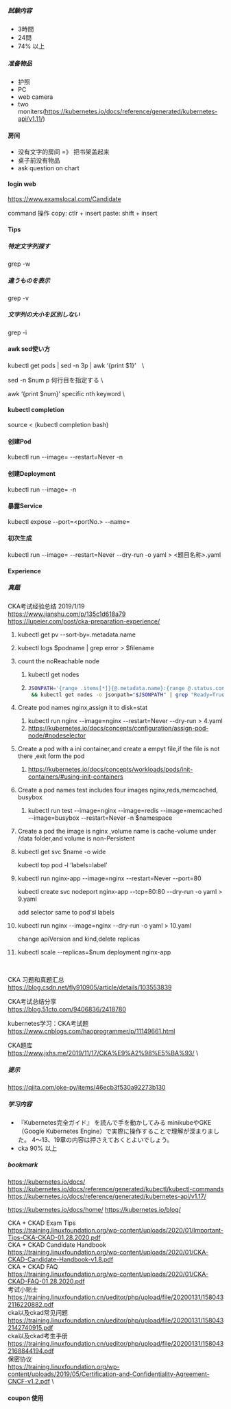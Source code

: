 
##### 試験内容
* 3時間
* 24問
* 74% 以上

##### 准备物品
* 护照
* PC
* web camera
* two moniters(https://kubernetes.io/docs/reference/generated/kubernetes-api/v1.11/)

#### 房间
* 没有文字的房间 =》 把书架盖起来
* 桌子前没有物品 
* ask question on chart


#### login web
https://www.examslocal.com/Candidate

command 操作
copy: ctlr + insert
paste: shift + insert

#### Tips
##### 特定文字列探す
grep -w 
##### 違うものを表示
grep -v
##### 文字列の大小を区別しない
grep -i
#### awk sed使い方
kubectl get pods | sed -n 3p | awk ‘{print $1}’　\

sed -n $num p 何行目を指定する \

awk ‘{print $num}’ specific nth keyword \

#### kubectl completion
source < (kubectl completion bash)


#### 创建Pod
kubectl run <podname> --image=<imagename> --restart=Never -n <namespace>
#### 创建Deployment
kubectl run <deploymentname> --image=<imagename> -n <namespace>
#### 暴露Service
kubectl expose <deploymentname> --port=<portNo.> --name=<svcname>
#### 初次生成
kubectl run <podname> --image=<imagename> --restart=Never --dry-run -o yaml > <题目名称>.yaml


#### Experience
##### 真题
CKA考试经验总结 2019/1/19\
https://www.jianshu.com/p/135c1d618a79 \
https://lupeier.com/post/cka-preparation-experience/

1. kubectl get pv --sort-by=.metadata.name

2. kubectl logs $podname | grep error > $filename

3. count the noReachable node

   1. kubectl get nodes

   2. ```bash
      JSONPATH='{range .items[*]}{@.metadata.name}:{range @.status.conditions[*]}{@.type}={@.status};{end}{end}' \
       && kubectl get nodes -o jsonpath="$JSONPATH" | grep "Ready=True"
      ```
   
4. Create pod names nginx,assign it to disk=stat

   1. kubectl run nginx --image=nginx --restart=Never --dry-run > 4.yaml
   2.  https://kubernetes.io/docs/concepts/configuration/assign-pod-node/#nodeselector   
   
5. Create a pod with a ini container,and create a empyt file,if the file is not there ,exit form the pod

   1. https://kubernetes.io/docs/concepts/workloads/pods/init-containers/#using-init-containers

6. Create a pod names test includes four images nginx,reds,memcached, busybox

   1. kubectl run test --image=nginx --image=redis --image=memcached --image=busybox --restart=Never -n $namespace
   
7. Create a pod the image is nginx ,volume name is cache-volume under /data folder,and volume is non-Persistent

8. kubectl get svc $name -o wide

   kubectl top pod -l ‘labels=label’

9. kubectl run nginx-app --image=nginx --restart=Never --port=80

   kubectl create svc nodeport nginx-app --tcp=80:80 --dry-run -o yaml > 9.yaml

   add selector same to pod‘sl labels

10. kubectl run nginx --image=nginx --dry-run -o yaml > 10.yaml

    change apiVersion and kind,delete replicas

11. kubectl scale --replicas=$num deployment nginx-app


​    


CKA 习题和真题汇总 \
https://blog.csdn.net/fly910905/article/details/103553839 

CKA考试总结分享 \
https://blog.51cto.com/9406836/2418780 

kubernetes学习：CKA考试题 \
https://www.cnblogs.com/haoprogrammer/p/11149661.html 

CKA题库 \
https://www.jxhs.me/2019/11/17/CKA%E9%A2%98%E5%BA%93/ \
##### 提示
https://qiita.com/oke-py/items/46ecb3f530a92273b130

##### 学习内容

* 『Kubernetes完全ガイド』
を読んで手を動かしてみる
minikubeやGKE（Google Kubernetes Engine）で実際に操作することで理解が深まりました。
4〜13、19章の内容は押さえておくとよいでしょう。
* cka 90% 以上

##### bookmark
https://kubernetes.io/docs/
https://kubernetes.io/docs/reference/generated/kubectl/kubectl-commands
https://kubernetes.io/docs/reference/generated/kubernetes-api/v1.17/

https://kubernetes.io/docs/home/
https://kubernetes.io/blog/

CKA + CKAD Exam Tips \
https://training.linuxfoundation.org/wp-content/uploads/2020/01/Important-Tips-CKA-CKAD-01.28.2020.pdf \
CKA + CKAD Candidate Handbook \
https://training.linuxfoundation.org/wp-content/uploads/2020/01/CKA-CKAD-Candidate-Handbook-v1.8.pdf \
CKA + CKAD FAQ \
https://training.linuxfoundation.org/wp-content/uploads/2020/01/CKA-CKAD-FAQ-01.28.2020.pdf \
考试小贴士 \
https://training.linuxfoundation.cn/ueditor/php/upload/file/20200131/1580432116220882.pdf \
cka以及ckad常见问题 \
https://training.linuxfoundation.cn/ueditor/php/upload/file/20200131/1580432142740915.pdf \
cka以及ckad考生手册 \
https://training.linuxfoundation.cn/ueditor/php/upload/file/20200131/1580432168844194.pdf \
保密协议 \
https://training.linuxfoundation.org/wp-content/uploads/2019/05/Certification-and-Confidentiality-Agreement-CNCF-v1.2.pdf \


#### coupon 使用

